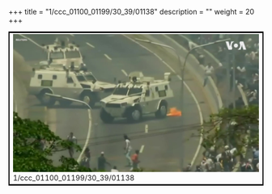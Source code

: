 +++
title = "1/ccc_01100_01199/30_39/01138"
description = ""
weight = 20
+++

<table style="border:2px solid black;max-width:800px;max-height:800px;" 
><tr><td>
<img class="center-fit-jpg"
src="/jpg_/aaa_20190430_NxaOmWaI8sI_01137.jpg">
1/ccc_01100_01199/30_39/01138
</img></td></tr></table>

